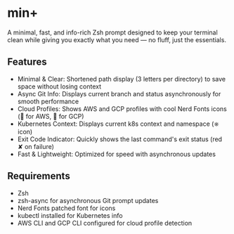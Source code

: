 # min+

A minimal, fast, and info-rich Zsh prompt designed to keep your terminal clean while giving you exactly what you need — no fluff, just the essentials.

## Features

- Minimal & Clear: Shortened path display (3 letters per directory) to save space without losing context
- Async Git Info: Displays current branch and status asynchronously for smooth performance
- Cloud Profiles: Shows AWS and GCP profiles with cool Nerd Fonts icons ( for AWS,  for GCP)
- Kubernetes Context: Displays current k8s context and namespace (⎈ icon)
- Exit Code Indicator: Quickly shows the last command's exit status (red ✘ on failure)
- Fast & Lightweight: Optimized for speed with asynchronous updates

## Requirements

- Zsh
- zsh-async for asynchronous Git prompt updates
- Nerd Fonts patched font for icons
- kubectl installed for Kubernetes info
- AWS CLI and GCP CLI configured for cloud profile detection
